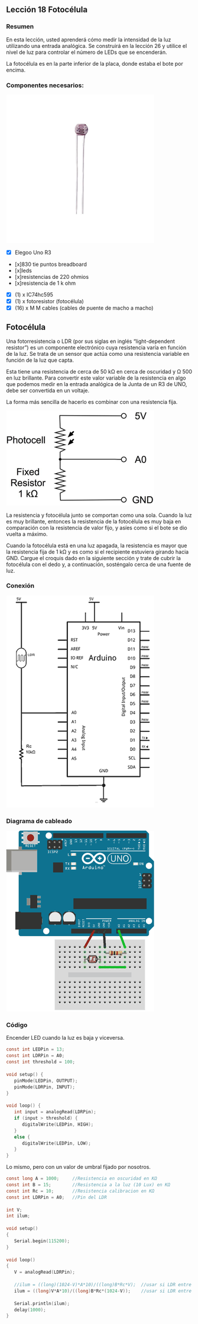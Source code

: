 ## Lección 18 Fotocélula

### Resumen

En esta lección, usted aprenderá cómo medir la intensidad de la luz utilizando una entrada analógica. Se construirá en la lección 26 y utilice el nivel de luz para controlar el número de LEDs que se encenderán.

La fotocélula es en la parte inferior de la placa, donde estaba el bote por encima.

### Componentes necesarios:

<img width="400" src="media/image124.jpeg" id="image124">

- [x] Elegoo Uno R3
- [x]830 tie puntos breadboard
- [x]leds
- [x]resistencias de 220 ohmios
- [x]resistencia de 1 k ohm
- [x] (1) x IC74hc595
- [x] (1) x fotoresistor (fotocélula)
- [x] (16) x M M cables (cables de puente de macho a macho)

## Fotocélula

Una fotorresistencia o LDR (por sus siglas en inglés “light-dependent resistor”) es un componente electrónico cuya resistencia varía en función de la luz. Se trata de un sensor que actúa como una resistencia variable en función de la luz que capta.

Esta tiene una resistencia de cerca de 50 kΩ en cerca de oscuridad y Ω 500 en luz brillante. Para convertir este valor variable de la resistencia en algo que podemos medir en la entrada analógica de la Junta de un R3 de UNO, debe ser convertida en un voltaje.

La forma más sencilla de hacerlo es combinar con una resistencia fija.

<img width="400" src="media/image125.jpeg" id="image125">

La resistencia y fotocélula junto se comportan como una sola. Cuando la luz es muy brillante, entonces la resistencia de la fotocélula es muy baja en comparación con la resistencia de valor fijo, y asíes como si el bote se dio vuelta a máximo.

Cuando la fotocélula está en una luz apagada, la resistencia es mayor que la resistencia fija de 1 kΩ y es como si el recipiente estuviera girando hacia GND. Cargue el croquis dado en la siguiente sección y trate de cubrir la fotocélula con el dedo y, a continuación, sosténgalo cerca de una fuente de luz.

### Conexión

![](img/2022-10-20-22-13-48.png)

### Diagrama de cableado

![](img/2022-10-20-22-14-10.png)

### Código

Encender LED cuando la luz es baja y viceversa.

```c
const int LEDPin = 13;
const int LDRPin = A0;
const int threshold = 100;

void setup() {
   pinMode(LEDPin, OUTPUT);
   pinMode(LDRPin, INPUT);
}

void loop() {
   int input = analogRead(LDRPin);
   if (input > threshold) {
      digitalWrite(LEDPin, HIGH);
   }
   else {
      digitalWrite(LEDPin, LOW);
   }
}
```

Lo mismo, pero con un valor de umbral fijado por nosotros.

```c
const long A = 1000;     //Resistencia en oscuridad en KΩ
const int B = 15;        //Resistencia a la luz (10 Lux) en KΩ
const int Rc = 10;       //Resistencia calibracion en KΩ
const int LDRPin = A0;   //Pin del LDR

int V;
int ilum;

void setup() 
{
   Serial.begin(115200);
}

void loop()
{
   V = analogRead(LDRPin);         

   //ilum = ((long)(1024-V)*A*10)/((long)B*Rc*V);  //usar si LDR entre GND y A0 
   ilum = ((long)V*A*10)/((long)B*Rc*(1024-V));    //usar si LDR entre A0 y Vcc (como en el esquema anterior)
  
   Serial.println(ilum);   
   delay(1000);
}
```